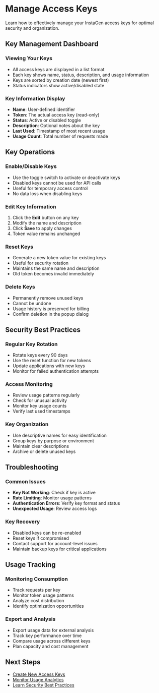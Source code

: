 # Manage Access Keys

Learn how to effectively manage your InstaGen access keys for optimal security and organization.

## Key Management Dashboard

### Viewing Your Keys
- All access keys are displayed in a list format
- Each key shows name, status, description, and usage information
- Keys are sorted by creation date (newest first)
- Status indicators show active/disabled state

### Key Information Display
- **Name**: User-defined identifier
- **Token**: The actual access key (read-only)
- **Status**: Active or disabled toggle
- **Description**: Optional notes about the key
- **Last Used**: Timestamp of most recent usage
- **Usage Count**: Total number of requests made

## Key Operations

### Enable/Disable Keys
- Use the toggle switch to activate or deactivate keys
- Disabled keys cannot be used for API calls
- Useful for temporary access control
- No data loss when disabling keys

### Edit Key Information
1. Click the **Edit** button on any key
2. Modify the name and description
3. Click **Save** to apply changes
4. Token value remains unchanged

### Reset Keys
- Generate a new token value for existing keys
- Useful for security rotation
- Maintains the same name and description
- Old token becomes invalid immediately

### Delete Keys
- Permanently remove unused keys
- Cannot be undone
- Usage history is preserved for billing
- Confirm deletion in the popup dialog

## Security Best Practices

### Regular Key Rotation
- Rotate keys every 90 days
- Use the reset function for new tokens
- Update applications with new keys
- Monitor for failed authentication attempts

### Access Monitoring
- Review usage patterns regularly
- Check for unusual activity
- Monitor key usage counts
- Verify last used timestamps

### Key Organization
- Use descriptive names for easy identification
- Group keys by purpose or environment
- Maintain clear descriptions
- Archive or delete unused keys

## Troubleshooting

### Common Issues
- **Key Not Working**: Check if key is active
- **Rate Limiting**: Monitor usage patterns
- **Authentication Errors**: Verify key format and status
- **Unexpected Usage**: Review access logs

### Key Recovery
- Disabled keys can be re-enabled
- Reset keys if compromised
- Contact support for account-level issues
- Maintain backup keys for critical applications

## Usage Tracking

### Monitoring Consumption
- Track requests per key
- Monitor token usage patterns
- Analyze cost distribution
- Identify optimization opportunities

### Export and Analysis
- Export usage data for external analysis
- Track key performance over time
- Compare usage across different keys
- Plan capacity and cost management

## Next Steps

- [Create New Access Keys](create-key.md)
- [Monitor Usage Analytics](../usage/overview.md)
- [Learn Security Best Practices](create-key.md#security-considerations)
